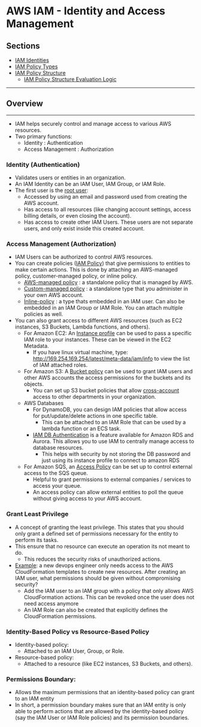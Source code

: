 # AWS IAM - **I**dentity and **A**ccess **M**anagement

## Sections
- [IAM Identities](iam-identities.md)
- [IAM Policy Types](iam-policy-types.md)
- [IAM Policy Structure](iam-policy-structure.md)
    - [IAM Policy Structure Evaluation Logic](iam-policy-evaluation-logic.md)

---
## Overview
---
- IAM helps securely control and manage access to various AWS resources.
- Two primary functions:
    - Identity : Authentication
    - Access Management : Authorization

### Identity (Authentication)
- Validates users or entities in an organization.
- An IAM Identity can be an IAM User, IAM Group, or IAM Role.
- The first user is the <ins>root user</ins>:
    - Accessed by using an email and password used from creating the AWS account.
    - Has access to all resources (like changing account settings, access billing details, or even closing the account).
    - Has access to create other IAM Users. These users are not separate users, and only exist inside this created account.

### Access Management (Authorization)
- IAM Users can be authorized to control AWS resources.
- You can create policies (<ins>IAM Policy</ins>) that give permissions to entities to make certain actions. This is done by attaching an AWS-managed policy, customer-managed policy, or inline policy.
    - <ins>AWS-managed policy</ins> : a standalone policy that is managed by AWS.
    - <ins>Custom-managed policy</ins> : a standalone type that you administer in your own AWS account.
    - <ins>Inline-policy</ins> : a type thats embedded in an IAM user. Can also be embedded in an IAM Group or IAM Role. You can attach multiple policies as well.
- You can also grant access to different AWS resources (such as EC2 instances, S3 Buckets, Lambda functions, and others).
    - For Amazon EC2: An <ins>Instance profile</ins> can be used to pass a specific IAM role to your instances. These can be viewed in the EC2 Metadata.
        - If you have linux virtual machine, type: http://169.254.169.254/latest/meta-data/iam/info to view the list of IAM attached roles.
    - For Amazon S3: A <ins>Bucket policy</ins> can be used to grant IAM users and other AWS accounts the access permissions for the buckets and its objects.
        - You can set up S3 bucket policies that allow <ins>cross-account</ins> access to other departments in your organization.
    - AWS Databases
        - For DynamoDB, you can design IAM policies that allow access for put/update/delete actions in one specific table.
            - This can be attached to an IAM Role that can be used by a lambda function or an ECS task.
        - <ins>IAM DB Authentication</ins> is a feature available for Amazon RDS and Aurora. This allows you to use IAM to centrally manage access to database resources.
            - This helps with security by not storing the DB password and just using its instance profile to connect to amazon RDS
    - For Amazon SQS, an <ins>Access Policy</ins> can be set up to control external access to the SQS queue.
        - Helpful to grant permissions to external companies / services to access your queue.
        - An access policy can allow external entities to poll the queue without giving access to your AWS account.

### Grant Least Privilege
- A concept of granting the least privilege. This states that you should only grant a defined set of permissions necessary for the entity to perform its tasks.
- This ensure that no resource can execute an operation its not meant to do.
    - This reduces the security risks of unauthorized actions.
- <ins>Example</ins>: a new devops engineer only needs access to the AWS CloudFormation templates to create new resources. After creating an IAM user, what permissions should be given without compromising security?
    -  Add the IAM user to an IAM group with a policy that only allows AWS CloudFormation actions. This can be revoked once the user does not need access anymore
    - An IAM Role can also be created that explicitly defines the CloudFormation permissions.


### Identity-Based Policy vs Resource-Based Policy

- Identity-based policy:
    - Attached to an IAM User, Group, or Role.
- Resource-based policy:
    - Attached to a resource (like EC2 instances, S3 Buckets, and others).
    

### Permissions Boundary:
- Allows the maximum permissions that an identity-based policy can grant to an IAM entity
- In short, a permission boundary makes sure that an IAM entity is only able to perform actions that are allowed by the identity-based policy (say the IAM User or IAM Role policies) and its permission boundaries.